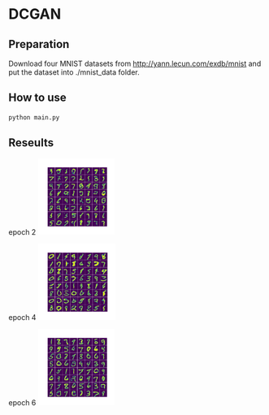 # DCGAN

## Preparation
Download four MNIST datasets from http://yann.lecun.com/exdb/mnist and put the dataset into ./mnist_data folder.

## How to use
```sh
python main.py
```

## Reseults

epoch 2
<img src="https://github.com/gyz0807-ai/DCGAN/blob/master/results/sample_epoch2.png" width="30%" height="30%">

epoch 4
<img src="https://github.com/gyz0807-ai/DCGAN/blob/master/results/sample_epoch4.png" width="30%" height="30%">

epoch 6
<img src="https://github.com/gyz0807-ai/DCGAN/blob/master/results/sample_epoch6.png" width="30%" height="30%">
